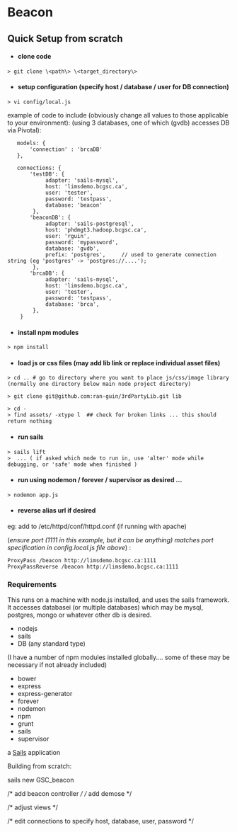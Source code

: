 # Beacon

## Quick Setup from scratch

* #### clone code 
```
> git clone \<path\> \<target_directory\>
```
* #### setup configuration (specify host / database / user for DB connection) 
```
> vi config/local.js 
```
example of code to include (obviously change all values to those applicable to your environment):
 (using 3 databases, one of which (gvdb) accesses DB via Pivotal):

```
   models: {
       'connection' : 'brcaDB'
   },

   connections: {
       'testDB': {
            adapter: 'sails-mysql',
            host: 'limsdemo.bcgsc.ca',
            user: 'tester',
            password: 'testpass',
            database: 'beacon'
        },
       'beaconDB': {
            adapter: 'sails-postgresql',
            host: 'phdmgt3.hadoop.bcgsc.ca',
            user: 'rguin',
            password: 'mypassword',
            database: 'gvdb',
            prefix: 'postgres',     // used to generate connection string (eg 'postgres' -> 'postgres://....');
        },
       'brcaDB': {
            adapter: 'sails-mysql',
            host: 'limsdemo.bcgsc.ca',
            user: 'tester',
            password: 'testpass',
            database: 'brca',
        },
    }
```
* #### install npm modules
```
> npm install
```
* #### load js or css files (may add lib link or replace individual asset files)
```
> cd .. # go to directory where you want to place js/css/image library (normally one directory below main node project directory)

> git clone git@github.com:ran-guin/3rdPartyLib.git lib

> cd -
> find assets/ -xtype l  ## check for broken links ... this should return nothing
```

* #### run sails
```
> sails lift   
>  ... ( if asked which mode to run in, use 'alter' mode while debugging, or 'safe' mode when finished )
```

* #### run using nodemon / forever / supervisor as desired ... 
```
> nodemon app.js
```

* #### reverse alias url if desired 


eg: add to /etc/httpd/conf/httpd.conf (if running with apache)

(*ensure port (1111 in this example, but it can be anything) matches port specification in config.local.js file above*) :

```
ProxyPass /beacon http://limsdemo.bcgsc.ca:1111
ProxyPassReverse /beacon http://limsdemo.bcgsc.ca:1111
```

### Requirements

This runs on a machine with node.js installed, and uses the sails framework.
It accesses databasei (or multiple databases) which may be mysql, postgres, mongo or whatever other db is desired.

* nodejs
* sails
* DB (any standard type)

(I have a number of npm modules installed globally.... some of these may be necessary if not already included)
* bower
* express
* express-generator
* forever
* nodemon
* npm
* grunt
* sails
* supervisor

a [Sails](http://sailsjs.org) application

Building from scratch:

sails new GSC_beacon

/* add beacon controller */
/* add demose */

/* adjust views */

/* edit connections   to specify host, database, user, password */
